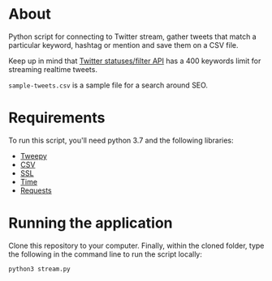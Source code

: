 # About

Python script for connecting to Twitter stream, gather tweets that match a particular keyword, hashtag or mention and save them on a CSV file.

Keep up in mind that [Twitter statuses/filter API](https://developer.twitter.com/en/docs/tweets/filter-realtime/overview.htmls) has a 400 keywords limit for streaming realtime tweets.

`sample-tweets.csv` is a sample file for a search around SEO.

# Requirements

To run this script, you'll need python 3.7 and the following libraries: 

* [Tweepy](https://github.com/tweepy/tweepy)
* [CSV](https://docs.python.org/3/library/csv.html)
* [SSL](https://docs.python.org/3/library/ssl.html)
* [Time](https://docs.python.org/3/library/time.html)
* [Requests](https://realpython.com/python-requests/)

# Running the application

Clone this repository to your computer. Finally, within the cloned folder, type the following in the command line to run the script locally:

`python3 stream.py`
